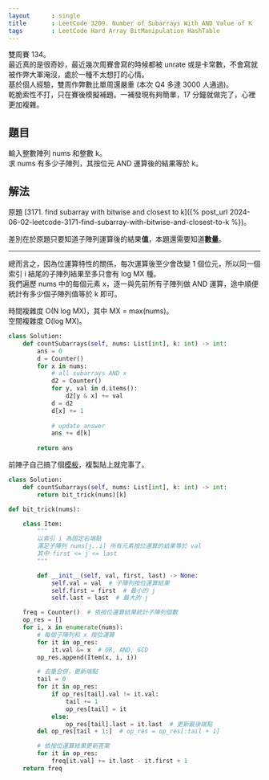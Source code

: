```yaml
---
layout      : single
title       : LeetCode 3209. Number of Subarrays With AND Value of K
tags        : LeetCode Hard Array BitManipulation HashTable
---
```

雙周賽 134。  
最近真的是很奇妙，最近幾次周賽會寫的時候都被 unrate 或是卡常數，不會寫就被作弊大軍淹沒，處於一種不太想打的心情。  
基於個人經驗，雙周作弊數比單周還嚴重 (本次 Q4 多達 3000 人通過)。  
乾脆索性不打，只在賽後模擬補題。一補發現有夠簡單，17 分鐘就做完了，心裡更加複雜。  

## 題目

輸入整數陣列 nums 和整數 k。  
求 nums 有多少子陣列，其按位元 AND 運算後的結果等於 k。  

## 解法

原題 [3171. find subarray with bitwise and closest to k]({% post_url 2024-06-02-leetcode-3171-find-subarray-with-bitwise-and-closest-to-k %})。  

差別在於原題只要知道子陣列運算後的結果**值**，本題還需要知道**數量**。  

---

總而言之，因為位運算特性的關係，每次運算後至少會改變 1 個位元，所以同一個索引 i 結尾的子陣列結果至多只會有 log MX 種。  
我們遍歷 nums 中的每個元素 x，逐一與先前所有子陣列做 AND 運算，途中順便統計有多少個子陣列值等於 k 即可。  

時間複雜度 O(N log MX)，其中 MX = max(nums)。  
空間複雜度 O(log MX)。  

```python
class Solution:
    def countSubarrays(self, nums: List[int], k: int) -> int:
        ans = 0
        d = Counter()
        for x in nums:
            # all subarrays AND x
            d2 = Counter()
            for y, val in d.items():
                d2[y & x] += val
            d = d2
            d[x] += 1
            
            # update answer
            ans += d[k]
                
        return ans
```

前陣子自己搞了個[模板](https://github.com/mocowcow/python-cp-library/blob/master/pattern/bit_manipulation/bit_trick.py)，複製貼上就完事了。  

```python
class Solution:
    def countSubarrays(self, nums: List[int], k: int) -> int:
        return bit_trick(nums)[k]

def bit_trick(nums):

    class Item:
        """
        以索引 i 為固定右端點
        滿足子陣列 nums[j..i] 所有元素按位運算的結果等於 val
        其中 first <= j <= last
        """

        def __init__(self, val, first, last) -> None:
            self.val = val  # 子陣列按位運算結果
            self.first = first  # 最小的 j
            self.last = last  # 最大的 j

    freq = Counter()  # 依按位運算結果統計子陣列個數
    op_res = []
    for i, x in enumerate(nums):
        # 每個子陣列和 x 按位運算
        for it in op_res:
            it.val &= x  # OR, AND, GCD
        op_res.append(Item(x, i, i))

        # 去重合併，更新端點
        tail = 0
        for it in op_res:
            if op_res[tail].val != it.val:
                tail += 1
                op_res[tail] = it
            else:
                op_res[tail].last = it.last  # 更新最後端點
        del op_res[tail + 1:]  # op_res = op_res[:tail + 1]

        # 依按位運算結果更新答案
        for it in op_res:
            freq[it.val] += it.last - it.first + 1
    return freq
```
